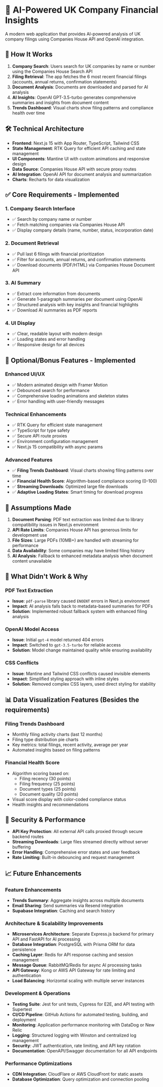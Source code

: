 # 🧠 AI-Powered UK Company Financial Insights

A modern web application that provides AI-powered analysis of UK company filings using Companies House API and OpenAI integration.

## 🚀 How It Works

1. **Company Search**: Users search for UK companies by name or number using the Companies House Search API
2. **Filing Retrieval**: The app fetches the 6 most recent financial filings (accounts, annual returns, confirmation statements)
3. **Document Analysis**: Documents are downloaded and parsed for AI analysis
4. **AI Insights**: OpenAI GPT-3.5-turbo generates comprehensive summaries and insights from document content
5. **Trends Dashboard**: Visual charts show filing patterns and compliance health over time

## 🛠 Technical Architecture

- **Frontend**: Next.js 15 with App Router, TypeScript, Tailwind CSS
- **State Management**: RTK Query for efficient API caching and state management
- **UI Components**: Mantine UI with custom animations and responsive design
- **Data Source**: Companies House API with secure proxy routes
- **AI Integration**: OpenAI API for document analysis and summarization
- **Charts**: Recharts for data visualization

## ✅ Core Requirements - Implemented

### 1. Company Search Interface
- ✅ Search by company name or number
- ✅ Fetch matching companies via Companies House API
- ✅ Display company details (name, number, status, incorporation date)

### 2. Document Retrieval
- ✅ Pull last 6 filings with financial prioritization
- ✅ Filter for accounts, annual returns, and confirmation statements
- ✅ Download documents (PDF/HTML) via Companies House Document API

### 3. AI Summary
- ✅ Extract core information from documents
- ✅ Generate 1-paragraph summaries per document using OpenAI
- ✅ Structured analysis with key insights and financial highlights
- ✅ Download AI summaries as PDF reports

### 4. UI Display
- ✅ Clear, readable layout with modern design
- ✅ Loading states and error handling
- ✅ Responsive design for all devices

## 🎨 Optional/Bonus Features - Implemented

### Enhanced UI/UX
- ✅ Modern animated design with Framer Motion
- ✅ Debounced search for performance
- ✅ Comprehensive loading animations and skeleton states
- ✅ Error handling with user-friendly messages

### Technical Enhancements
- ✅ RTK Query for efficient state management
- ✅ TypeScript for type safety
- ✅ Secure API route proxies
- ✅ Environment configuration management
- ✅ Next.js 15 compatibility with async params

### Advanced Features
- ✅ **Filing Trends Dashboard**: Visual charts showing filing patterns over time
- ✅ **Financial Health Score**: Algorithm-based compliance scoring (0-100)
- ✅ **Streaming Downloads**: Optimized large file downloads
- ✅ **Adaptive Loading States**: Smart timing for download progress

## 🔧 Assumptions Made

1. **Document Parsing**: PDF text extraction was limited due to library compatibility issues in Next.js environment
2. **API Rate Limits**: Companies House API has generous limits for development use
3. **File Sizes**: Large PDFs (10MB+) are handled with streaming for performance
4. **Data Availability**: Some companies may have limited filing history
5. **AI Analysis**: Fallback to enhanced metadata analysis when document content unavailable

## 🚫 What Didn't Work & Why

### PDF Text Extraction
- **Issue**: `pdf-parse` library caused `ENOENT` errors in Next.js environment
- **Impact**: AI analysis falls back to metadata-based summaries for PDFs
- **Solution**: Implemented robust fallback system with enhanced filing analysis

### OpenAI Model Access
- **Issue**: Initial `gpt-4` model returned 404 errors
- **Impact**: Switched to `gpt-3.5-turbo` for reliable access
- **Solution**: Model change maintained quality while ensuring availability

### CSS Conflicts
- **Issue**: Mantine and Tailwind CSS conflicts caused invisible elements
- **Impact**: Simplified styling approach with inline styles
- **Solution**: Removed complex CSS layers, used direct styling for stability

## 📊 Data Visualization Features (Besides the requirements)

### Filing Trends Dashboard
- Monthly filing activity charts (last 12 months)
- Filing type distribution pie charts
- Key metrics: total filings, recent activity, average per year
- Automated insights based on filing patterns

### Financial Health Score
- Algorithm scoring based on:
  - Filing recency (30 points)
  - Filing frequency (25 points)
  - Document types (25 points)
  - Document quality (20 points)
- Visual score display with color-coded compliance status
- Health insights and recommendations

## 🔐 Security & Performance

- **API Key Protection**: All external API calls proxied through secure backend routes
- **Streaming Downloads**: Large files streamed directly without server buffering
- **Error Handling**: Comprehensive error states and user feedback
- **Rate Limiting**: Built-in debouncing and request management

## 📈 Future Enhancements

### Feature Enhancements
- **Trends Summary**: Aggregate insights across multiple documents
- **Email Sharing**: Send summaries via Resend integration
- **Supabase Integration**: Caching and search history

### Architecture & Scalability Improvements
- **Microservices Architecture**: Separate Express.js backend for primary API and FastAPI for AI processing
- **Database Integration**: PostgreSQL with Prisma ORM for data persistence
- **Caching Layer**: Redis for API response caching and session management
- **Message Queue**: RabbitMQ/Redis for async AI processing tasks
- **API Gateway**: Kong or AWS API Gateway for rate limiting and authentication
- **Load Balancing**: Horizontal scaling with multiple server instances

### Development & Operations
- **Testing Suite**: Jest for unit tests, Cypress for E2E, and API testing with Supertest
- **CI/CD Pipeline**: GitHub Actions for automated testing, building, and deployment
- **Monitoring**: Application performance monitoring with DataDog or New Relic
- **Logging**: Structured logging with Winston and centralized log management
- **Security**: JWT authentication, rate limiting, and API key rotation
- **Documentation**: OpenAPI/Swagger documentation for all API endpoints

### Performance Optimizations
- **CDN Integration**: CloudFlare or AWS CloudFront for static assets
- **Database Optimization**: Query optimization and connection pooling

